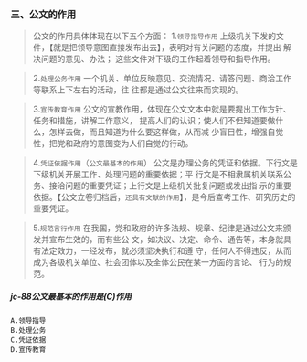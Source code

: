 ### 三、公文的作用
>   公文的作用具体体现在以下五个方面：
    1.`领导指导作用`
        上级机关下发的文件，【就是把领导意图直接发布出去】，表明对有关问题的态度，并提出
        解决问题的意见、办法；
        这些文件对下级的工作起着领导和指导作用。
        
>   2.`处理公务作用`
        一个机关、单位反映意见、交流情况、请答问题、商洽工作等联系上下左右的活动，往
        往都是通过公文往来而实现的。
        
>   3.`宣传教育作用`
        公文的宣教作用，体现在公文文本中就是要提出工作方针、任务和措施，讲解工作意义，
        提高人们的认识；使人们不但知道要做什么，怎样去做，而且知道为什么要这样做，从而减
        少盲目性，增强自觉性，把党和政府的意图变为人们自觉的行动。
        
>   4.`凭证依据作用`（`公文最基本的作用`）
        公文是办理公务的凭证和依据。下行文是下级机关开展工作、处理问题的重要依据；平
        行文是不相隶属机关联系公务、接洽问题的重要凭证；上行文是上级机关批复问题或发出指
        示的重要依据。【公文立卷归档后，`还具有文献的作用`】，是今后查考工作、研究历史的重要凭证。
        
>   5.`规范言行作用`
        在我国，党和政府的许多法规、规章、纪律是通过公文来颁发并宣布生效的，而有些公
        文，如决议、决定、命令、通告等，本身就具有法定效力，一经发布，就必须坚决执行和遵
        守，任何人不得违反，从而成为各级机关单位、社会团体以及全体公民在某一方面的言论、
        行为的规范。


##### jc-88公文最基本的作用是(C)作用
    A.领导指导
    B.处理公务
    C.凭证依据
    D.宣传教育











































    